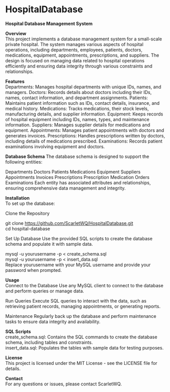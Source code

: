 # HospitalDatabase  

**Hospital Database Management System** 

**Overview**  
This project implements a database management system for a small-scale private hospital. The system manages various aspects of hospital operations, including departments, employees, patients, doctors, medications, equipment, appointments, prescriptions, and suppliers. The design is focused on managing data related to hospital operations efficiently and ensuring data integrity through various constraints and relationships.  

**Features**  
Departments: Manages hospital departments with unique IDs, names, and managers.
Doctors: Records details about doctors including their IDs, names, contact information, and department assignments.
Patients: Maintains patient information such as IDs, contact details, insurance, and medical history.
Medications: Tracks medications, their stock levels, manufacturing details, and supplier information.
Equipment: Keeps records of hospital equipment including IDs, names, types, and maintenance information.
Suppliers: Manages supplier details for medications and equipment.
Appointments: Manages patient appointments with doctors and generates invoices.
Prescriptions: Handles prescriptions written by doctors, including details of medications prescribed.
Examinations: Records patient examinations involving equipment and doctors.

**Database Schema**
The database schema is designed to support the following entities:

Departments
Doctors
Patients
Medications
Equipment
Suppliers
Appointments
Invoices
Prescriptions
Prescription Medication Orders
Examinations
Each entity has associated attributes and relationships, ensuring comprehensive data management and integrity.

**Installation**    
To set up the database:  

Clone the Repository   

git clone https://github.com/ScarletWQ/HospitalDatabase.git  
cd hospital-database  

Set Up Database Use the provided SQL scripts to create the database schema and populate it with sample data.  

mysql -u yourusername -p < create_schema.sql  
mysql -u yourusername -p < insert_data.sql  
Replace yourusername with your MySQL username and provide your password when prompted.  

**Usage**  
Connect to the Database Use any MySQL client to connect to the database and perform queries or manage data.  

Run Queries Execute SQL queries to interact with the data, such as retrieving patient records, managing appointments, or generating reports.  

Maintenance Regularly back up the database and perform maintenance tasks to ensure data integrity and availability.  

**SQL Scripts**  
create_schema.sql: Contains the SQL commands to create the database schema, including tables and constraints.  
insert_data.sql: Populates the tables with sample data for testing purposes.  


**License**  
This project is licensed under the MIT License - see the LICENSE file for details.  

**Contact**  
For any questions or issues, please contact ScarletWQ.  
